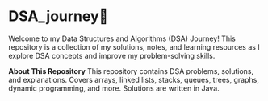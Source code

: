 # DSA_journey🚀
Welcome to my Data Structures and Algorithms (DSA) Journey! 
This repository is a collection of my solutions, notes, and learning resources as I explore DSA concepts and improve my problem-solving skills.

**About This Repository**
This repository contains DSA problems, solutions, and explanations.
Covers arrays, linked lists, stacks, queues, trees, graphs, dynamic programming, and more.
Solutions are written in Java.
